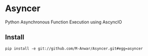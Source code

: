 # Asyncer
Python Asynchronous Function Execution using AscyncIO

## Install
```
pip install -e git://github.com/M-Anwar/Asyncer.git#egg=asyncer
```